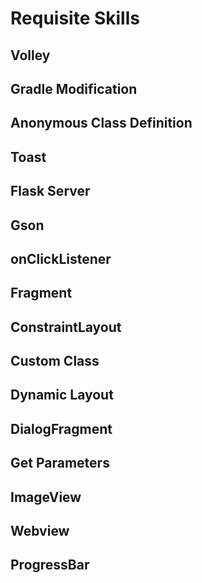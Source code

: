 # Requisite Skills

## Volley
## Gradle Modification
## Anonymous Class Definition
## Toast
## Flask Server
## Gson	
## onClickListener
## Fragment
## ConstraintLayout
## Custom Class
## Dynamic Layout
## DialogFragment
## Get Parameters
## ImageView
## Webview
## ProgressBar